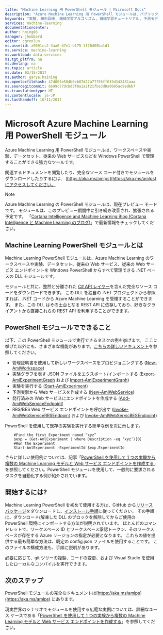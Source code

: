 ```yaml
---
title: "Machine Learning 用 PowerShell モジュール | Microsoft Docs"
description: "Azure Machine Learning 用 PowerShell モジュールは、パブリック プレビューとしてご利用いただけます。 ワークスペース、実験、Web サービスなどの作成と管理を PowerShell で行うことができます。"
keywords: "実験, 線形回帰, 機械学習アルゴリズム, 機械学習チュートリアル, 予測モデリング手法, データ サイエンス実験"
services: machine-learning
documentationcenter: 
author: hning86
manager: jhubbard
editor: cgronlun
ms.assetid: a9001cc2-3aa0-47e1-b175-1f76408ba1d1
ms.service: machine-learning
ms.workload: data-services
ms.tgt_pltfrm: na
ms.devlang: na
ms.topic: article
ms.date: 03/15/2017
ms.author: garye;haining
ms.openlocfilehash: 47d005e584b6cb87d27a77f56ff619d342481aaa
ms.sourcegitcommit: 6699c77dcbd5f8a1a2f21fba3d0a0005ac9ed6b7
ms.translationtype: HT
ms.contentlocale: ja-JP
ms.lasthandoff: 10/11/2017
---
```

# <a name="powershell-module-for-microsoft-azure-machine-learning"></a>Microsoft Azure Machine Learning 用 PowerShell モジュール
Azure Machine Learning 用 PowerShell モジュールは、ワークスペースや実験、データセット、従来の Web サービスなどを Windows PowerShell で管理することができる強力なツールです。

関連するドキュメントを閲覧したり、完全なソース コード付きでモジュールをダウンロードしたりするには、 [https://aka.ms/amlps](https://aka.ms/amlps)にアクセスしてください。 

> [!NOTE]
> Azure Machine Learning の PowerShell モジュールは、現在プレビュー モードです。 モジュールは、このプレビュー期間中に引き続き改善され、拡張される予定です。 「[Cortana Intelligence and Machine Learning Blog (Cortana Intelligence と Machine Learning のブログ)](https://blogs.technet.microsoft.com/machinelearning/)」で最新情報をチェックしてください。

## <a name="what-is-the-machine-learning-powershell-module"></a>Machine Learning PowerShell モジュールとは
Machine Learning PowerShell モジュールは、Azure Machine Learning のワークスペースや実験、データセット、従来の Web サービス、従来の Web サービス エンドポイントを Windows PowerShell からすべて管理できる .NET ベースの DLL モジュールです。 

モジュールと共に、整然と分離された [C# API レイヤー](https://github.com/hning86/azuremlps/blob/master/code/AzureMLSDK.cs)を含んだ完全なソース コードをダウンロードできます。 この DLL を独自の .NET プロジェクトから参照すれば、.NET コードから Azure Machine Learning を管理することができます。 また、この DLL はその土台となる REST API に依存しており、好きなクライアントから直接これらの REST API を利用することができます。

## <a name="what-can-i-do-with-the-powershell-module"></a>PowerShell モジュールでできること
以下、この PowerShell モジュールで実行できるタスクの例を挙げます。 ここに挙げた以外にも、さまざまな機能があります。[こちらの詳しいドキュメント](https://aka.ms/amlps)を参照してください。

* 管理証明書を使用して新しいワークスペースをプロビジョニングする ([New-AmlWorkspace](https://github.com/hning86/azuremlps#new-amlworkspace))
* 実験グラフを表す JSON ファイルをエクスポート/インポートする ([Export-AmlExperimentGraph](https://github.com/hning86/azuremlps#export-amlexperimentgraph) および [Import-AmlExperimentGraph](https://github.com/hning86/azuremlps#import-amlexperimentgraph))
* 実験を実行する ([Start-AmlExperiment](https://github.com/hning86/azuremlps#start-amlexperiment))
* 予測実験から Web サービスを作成する ([New-AmlWebService](https://github.com/hning86/azuremlps#new-amlwebservice))
* 発行済みの Web サービスにエンドポイントを作成する ([Add-AmlWebServiceEndpoint](https://github.com/hning86/azuremlps#add-amlwebserviceendpoint))
* RRS/BES Web サービス エンドポイントを呼び出す ([Invoke-AmlWebServiceRRSEndpoint](https://github.com/hning86/azuremlps#invoke-amlwebservicerrsendpoint) および [Invoke-AmlWebServicBESEndpoint](https://github.com/hning86/azuremlps#invoke-amlwebservicebesendpoint))

PowerShell を使用して既存の実験を実行する簡単な例を次に示します。

        #Find the first Experiment named “xyz”
        $exp = (Get-AmlExperiment | where Description -eq ‘xyz’)[0]
        #Run the Experiment
        Start-AmlExperiment -ExperimentId $exp.ExperimentId 

さらに詳しい使用例については、記事「[PowerShell を使用して 1 つの実験から複数の Machine Learning モデルと Web サービス エンドポイントを作成する](create-models-and-endpoints-with-powershell.md)」を参照してください。PowerShell モジュールを使用して、一般的に要求されるタスクを自動化する例が紹介されています。

## <a name="how-do-i-get-started"></a>開始するには?
Machine Learning PowerShell を初めて使用する方は、GitHub から[リリース パッケージ](https://github.com/hning86/azuremlps/releases)をダウンロードし、[インストール手順](https://github.com/hning86/azuremlps/blob/master/README.md)に従ってください。 その手順に、ダウンロード/解凍した DLL のブロックを解除してからご使用の PowerShell 環境にインポートする方法が説明されています。 ほとんどのコマンドレットで、ワークスペース ID とワークスペース承認トークン、そのワークスペースが存在する Azure リージョンの指定が必要となります。 これらの値を提供する最も簡単な方法は、既定の config.json ファイルを使用することです。 このファイルの構成方法も、手順に説明があります。 

必要に応じて、git ツリーの複製、コードの変更、および Visual Studio を使用したローカルなコンパイルを実行できます。

## <a name="next-steps"></a>次のステップ
PowerShell モジュールの完全なドキュメントは[https://aka.ms/amlps](https://aka.ms/amlps) にあります。 

現実世界のシナリオでモジュールを使用する広範な実例については、詳細なユース ケースである「[PowerShell を使用して 1 つの実験から複数の Machine Learning モデルと Web サービス エンドポイントを作成する](create-models-and-endpoints-with-powershell.md)」を参照してください。
